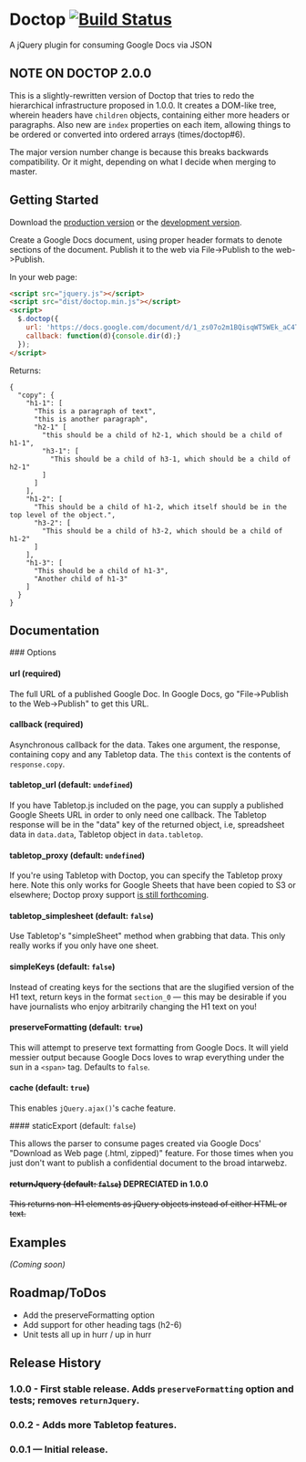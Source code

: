 # Doctop [![Build Status](https://travis-ci.org/times/doctop.svg)](https://travis-ci.org/times/doctop)

A jQuery plugin for consuming Google Docs via JSON

## NOTE ON DOCTOP 2.0.0

This is a slightly-rewritten version of Doctop that tries to redo the hierarchical
infrastructure proposed in 1.0.0. It creates a DOM-like tree, wherein headers
have `children` objects, containing either more headers or paragraphs. Also new
are `index` properties on each item, allowing things to be ordered or converted
into ordered arrays (times/doctop#6).

The major version number change is because this breaks backwards compatibility.
Or it might, depending on what I decide when merging to master.

## Getting Started

Download the [production version][min] or the [development version][max].

[min]: https://raw.github.com/times/jquery-doctop/master/dist/jquery.doctop.min.js
[max]: https://raw.github.com/times/jquery-doctop/master/dist/jquery.doctop.js

Create a Google Docs document, using proper header formats to denote sections of the document.
Publish it to the web via File->Publish to the web->Publish.

In your web page:

```html
<script src="jquery.js"></script>
<script src="dist/doctop.min.js"></script>
<script>
  $.doctop({
    url: 'https://docs.google.com/document/d/1_zs07o2m1BQisqWT5WEk_aC4TFl9nIZgufc9IYeL64Y/pub',
    callback: function(d){console.dir(d);}
  });
</script>
```

Returns:

```
{
  "copy": {
    "h1-1": [
      "This is a paragraph of text",
      "this is another paragraph",
      "h2-1" [
        "this should be a child of h2-1, which should be a child of h1-1",
        "h3-1": [
          "This should be a child of h3-1, which should be a child of h2-1"
        ]
      ]
    ],
    "h1-2": [
      "This should be a child of h1-2, which itself should be in the top level of the object.",
      "h3-2": [
        "This should be a child of h3-2, which should be a child of h1-2"
      ]
    ],
    "h1-3": [
      "This should be a child of h1-3",
      "Another child of h1-3"
    ]
  }
}
```

## Documentation

### Options

#### url (required)

The full URL of a published Google Doc. In Google Docs, go "File->Publish to the Web->Publish"
to get this URL.

#### callback (required)

Asynchronous callback for the data. Takes one argument, the response, containing copy and any Tabletop data.
The `this` context is the contents of `response.copy`.

#### tabletop_url (default: `undefined`)

If you have Tabletop.js included on the page, you can supply a published Google Sheets URL
in order to only need one callback. The Tabletop response will be in the "data" key of the returned object,
i.e, spreadsheet data in `data.data`, Tabletop object in `data.tabletop`.

#### tabletop_proxy (default: `undefined`)

If you're using Tabletop with Doctop, you can specify the Tabletop proxy here. Note this only works for
Google Sheets that have been copied to S3 or elsewhere; Doctop proxy support [is still forthcoming](https://github.com/times/doctop/issues/1).

#### tabletop_simplesheet (default: `false`)

Use Tabletop's "simpleSheet" method when grabbing that data. This only really works if you only have one sheet.

#### simpleKeys (default: `false`)

Instead of creating keys for the sections that are the slugified version of the H1 text,
return keys in the format `section_0` — this may be desirable if you have journalists
who enjoy arbitrarily changing the H1 text on you!

#### preserveFormatting (default: `true`)

This will attempt to preserve text formatting from Google Docs. It will yield messier
output because Google Docs loves to wrap everything under the sun in a `<span>` tag.
Defaults to `false`.

#### cache (default: `true`)

This enables `jQuery.ajax()`'s cache feature.

#### staticExport (default: `false`)

This allows the parser to consume pages created via Google Docs' "Download as Web page (.html, zipped)"
feature. For those times when you just don't want to publish a confidential document to the broad intarwebz.

#### ~~returnJquery (default: `false`)~~ **DEPRECIATED in 1.0.0**

~~This returns non-H1 elements as jQuery objects instead of either HTML or text.~~

## Examples

_(Coming soon)_

## Roadmap/ToDos

+ Add the preserveFormatting option
+ Add support for other heading tags (h2-6)
+ Unit tests all up in hurr / up in hurr

## Release History

### 1.0.0 - First stable release. Adds `preserveFormatting` option and tests; removes `returnJquery`.

### 0.0.2 - Adds more Tabletop features.

### 0.0.1 — Initial release.
